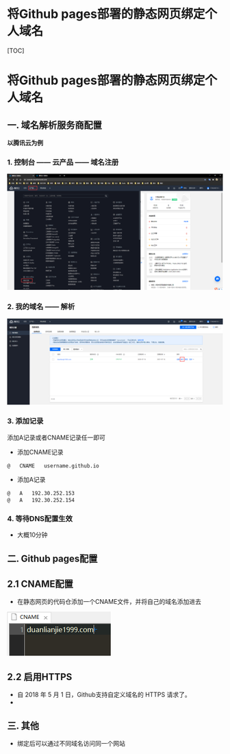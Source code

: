 # 将Github pages部署的静态网页绑定个人域名


[TOC]

# 将Github pages部署的静态网页绑定个人域名

## 一. 域名解析服务商配置

**以腾讯云为例**

### 1. 控制台 —— 云产品 —— 域名注册

![image-20200730224738474](images/image-20200730224738474.png)

### 2. 我的域名 —— 解析

![image-20200730224821428](images/image-20200730224821428.png)

### 3. 添加记录

添加A记录或者CNAME记录任一即可

- 添加CNAME记录

```
@   CNAME   username.github.io
```

- 添加A记录

```
@   A   192.30.252.153
@   A   192.30.252.154
```

### 4. 等待DNS配置生效

- 大概10分钟



## 二. Github pages配置

## 2.1 CNAME配置

- 在静态网页的代码仓添加一个CNAME文件，并将自己的域名添加进去

![image-20200730223822712](images/image-20200730223822712.png)

## 2.2 启用HTTPS

- 自 2018 年 5 月 1 日，Github支持自定义域名的 HTTPS 请求了。
- 

## 三. 其他

- 绑定后可以通过不同域名访问同一个网站
